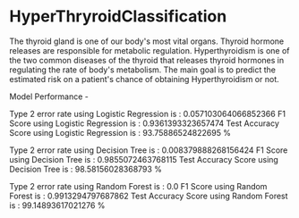 # HyperThryroidClassification
The thyroid gland is one of our body's most vital organs. Thyroid hormone releases are responsible for metabolic regulation.
Hyperthyroidism is one of the two common diseases of the thyroid that releases thyroid hormones in regulating the rate of body's metabolism. The main goal is to predict the estimated risk on a patient's chance of obtaining Hyperthyroidism or not.

Model Performance - 

Type 2 error rate using Logistic Regression is : 0.057103064066852366
F1 Score using Logistic Regression is :  0.9361393323657474
Test Accuracy Score using Logistic Regression is :  93.75886524822695 %

Type 2 error rate using Decision Tree is : 0.008379888268156424
F1 Score using Decision Tree is :  0.9855072463768115
Test Accuracy Score using Decision Tree is :  98.58156028368793 %

Type 2 error rate using Random Forest is : 0.0
F1 Score using Random Forest is :  0.9913294797687862
Test Accuracy Score using Random Forest is :  99.14893617021276 %

